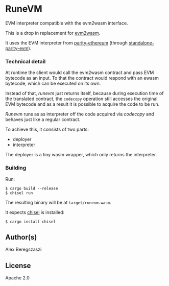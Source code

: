# RuneVM

EVM interpreter compatible with the evm2wasm interface.

This is a drop in replacement for [evm2wasm](https://github.com/ewasm/evm2wasm).

It uses the EVM interpreter from [parity-ethereum](https://github.com/paritytech/parity-ethereum/) (through [standalone-parity-evm](https://github.com/axic/standalone-parity-evm)).

### Technical detail

At runtime the client would call the evm2wasm contract and pass EVM bytecode as an input.
To that the contract would respond with an ewasm bytecode, which can be executed on its own.

Instead of that, *runevm* just returns itself, because during execution time of the translated
contract, the `codecopy` operation still accesses the original EVM bytecode and as a result it
is possible to acquire the code to be run.

*Runevm* runs as as interpreter off the code acquired via *codecopy* and behaves just like a
regular contract.

To achieve this, it consists of two parts:
- deployer
- interpreter

The deployer is a tiny wasm wrapper, which only returns the interpreter.

### Building

Run:
```shell
$ cargo build --release
$ chisel run
```

The resulting binary will be at `target/runevm.wasm`.

It expects [chisel](https://github.com/wasmx/wasm-chisel) is installed:
```shell
$ cargo install chisel
```

## Author(s)

Alex Beregszaszi

## License

Apache 2.0
